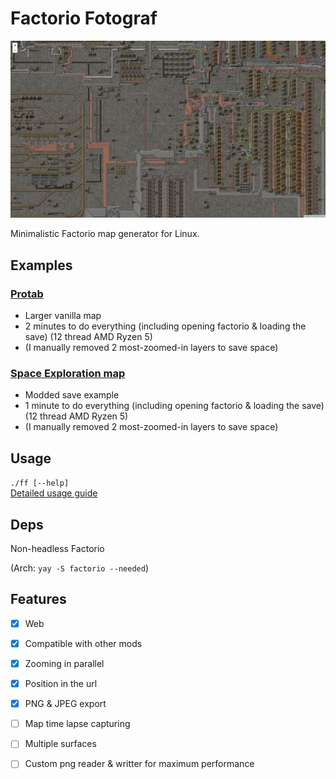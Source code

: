 # Factorio Fotograf

[![demo image](./demo.png)](https://rdck.dev/m/f/protab/)

Minimalistic Factorio map generator for Linux.

## Examples

### [Protab](https://rdck.dev/m/f/protab/)
- Larger vanilla map
- 2 minutes to do everything (including opening factorio & loading the save) (12 thread AMD Ryzen 5)
- (I manually removed 2 most-zoomed-in layers to save space)

### [Space Exploration map](https://rdck.dev/m/f/se/)
- Modded save example
- 1 minute to do everything (including opening factorio & loading the save) (12 thread AMD Ryzen 5)
- (I manually removed 2 most-zoomed-in layers to save space)

## Usage
`./ff [--help]`  
[Detailed usage guide](./docs/guide.md)

## Deps
Non-headless Factorio

(Arch: `yay -S factorio --needed`)  

## Features
- [x] Web
- [x] Compatible with other mods
- [x] Zooming in parallel
- [x] Position in the url
- [x] PNG & JPEG export
- [ ] Map time lapse capturing
- [ ] Multiple surfaces
- [ ] Custom png reader & writter for maximum performance

